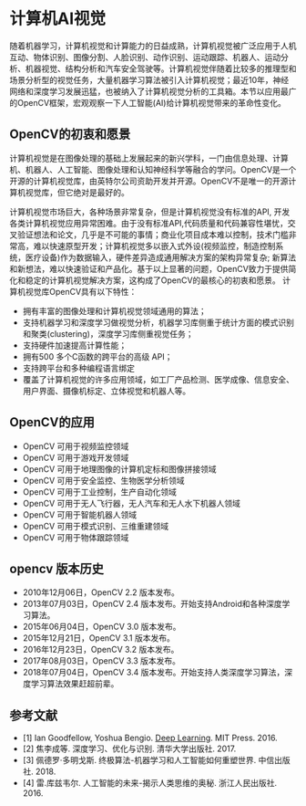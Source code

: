# 计算机AI视觉

随着机器学习，计算机视觉和计算能力的日益成熟，计算机视觉被广泛应用于人机互动、物体识别、图像分割、人脸识别、动作识别、运动跟踪、机器人、运动分析、机器视觉、结构分析和汽车安全驾驶等。计算机视觉伴随着比较多的推理型和场景分析型的视觉任务，大量机器学习算法被引入计算机视觉；最近10年，神经网络和深度学习发展迅猛，也被纳入了计算机视觉分析的工具箱。本节以应用最广的OpenCV框架，宏观观察一下人工智能(AI)给计算机视觉带来的革命性变化。

## OpenCV的初衷和愿景

计算机视觉是在图像处理的基础上发展起来的新兴学科，一门由信息处理、计算机、机器人、人工智能、图像处理和认知神经科学等融合的学问。OpenCV是一个开源的计算机视觉库，由英特尔公司资助开发并开源。OpenCV不是唯一的开源计算机视觉库，但它绝对是最好的。

计算机视觉市场巨大，各种场景非常复杂，但是计算机视觉没有标准的API, 开发各类计算机视觉应用异常困难。由于没有标准API,代码质量和代码兼容性堪忧，交叉验证想法和论文，几乎是不可能的事情；商业化项目成本难以控制，技术门槛非常高，难以快速原型开发；计算机视觉多以嵌入式外设(视频监控，制造控制系统，医疗设备)作为数据输入，硬件差异造成通用解决方案的架构异常复杂; 新算法和新想法，难以快速验证和产品化。基于以上显著的问题，OpenCV致力于提供简化和稳定的计算机视觉解决方案，这构成了OpenCV的最核心的初衷和愿景。
计算机视觉库OpenCV具有以下特性：

- 拥有丰富的图像处理和计算机视觉领域通用的算法；
- 支持机器学习和深度学习做视觉分析，机器学习库侧重于统计方面的模式识别和聚类(clustering)，深度学习库侧重视觉任务；
- 支持硬件加速提高计算性能；
- 拥有500 多个C函数的跨平台的高级 API；
- 支持跨平台和多种编程语言绑定
- 覆盖了计算机视觉的许多应用领域，如工厂产品检测、医学成像、信息安全、用户界面、摄像机标定、立体视觉和机器人等。

## OpenCV的应用

- OpenCV 可用于视频监控领域
- OpenCV 可用于游戏开发领域
- OpenCV 可用于地理图像的计算机定标和图像拼接领域
- OpenCV 可用于安全监控、生物医学分析领域
- OpenCV 可用于工业控制，生产自动化领域
- OpenCV 可用于无人飞行器，无人汽车和无人水下机器人领域
- OpenCV 可用于智能机器人领域
- OpenCV 可用于模式识别、三维重建领域
- OpenCV 可用于物体跟踪领域

## opencv 版本历史

- 2010年12月06日，OpenCV 2.2 版本发布。
- 2013年07月03日，OpenCV 2.4 版本发布。开始支持Android和各种深度学习算法。
- 2015年06月04日，OpenCV 3.0 版本发布。
- 2015年12月21日，OpenCV 3.1 版本发布。
- 2016年12月23日，OpenCV 3.2 版本发布。
- 2017年08月03日，OpenCV 3.3 版本发布。
- 2018年07月04日，OpenCV 3.4 版本发布。开始支持人类深度学习算法，深度学习算法效果赶超前辈。

## 参考文献

- [1] Ian Goodfellow, Yoshua Bengio. [Deep Learning](http://www.deeplearningbook.org/). MIT Press. 2016.
- [2] 焦李成等. 深度学习、优化与识别. 清华大学出版社. 2017.
- [3] 佩德罗·多明戈斯. 终极算法-机器学习和人工智能如何重塑世界. 中信出版社. 2018.
- [4] 雷.库兹韦尔. 人工智能的未来-揭示人类思维的奥秘.  浙江人民出版社. 2016.